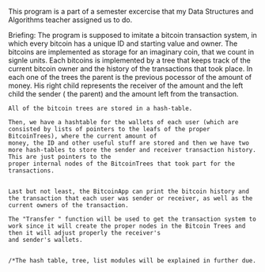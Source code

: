 This program is a part of a semester excercise that my Data Structures and Algorithms teacher assigned us to do.

Briefing:
	The program is supposed to imitate a bitcoin transaction system, in which every bitcoin has a unique ID and starting value and owner.
	The bitcoins are implemented as storage for an imaginary coin, that we count in signle units.
	Each bitcoins is implemented by a tree that keeps track of the current bitcoin owner and the history of the transactions that took place.
	In each one of the trees the parent is the previous pocessor of the amount of money. His right child represents the receiver of the amount and the left child the sender (
	the parent) and the amount left from the transaction.


	All of the bitcoin trees are stored in a hash-table.

	Then, we have a hashtable for the wallets of each user (which are consisted by lists of pointers to the leafs of the proper BitcoinTrees), where the current amount of
	money, the ID and other useful stuff are stored and then we have two more hash-tables to store the sender and receiver transaction history. This are just pointers to the 
	proper internal nodes of the BitcoinTrees that took part for the transactions.


	Last but not least, the BitcoinApp can print the bitcoin history and the transaction that each user was sender or receiver, as well as the current owners of the transaction.

	The "Transfer " function will be used to get the transaction system to work since it will create the proper nodes in the Bitcoin Trees and then it will adjust properly the receiver's
	and sender's wallets.
	
	
	/*The hash table, tree, list modules will be explained in further due.
